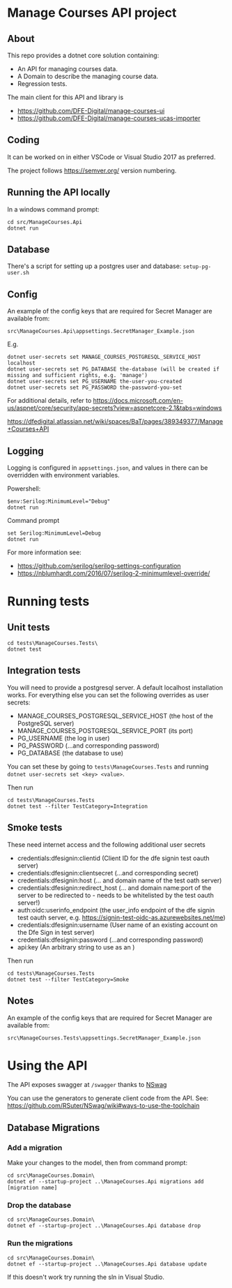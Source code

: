# Manage Courses API project

## About

This repo provides a dotnet core solution containing:

* An API for managing courses data.
* A Domain to describe the managing course data.
* Regression tests.

The main client for this API and library is
* https://github.com/DFE-Digital/manage-courses-ui
* https://github.com/DFE-Digital/manage-courses-ucas-importer

## Coding

It can be worked on in either VSCode or Visual Studio 2017 as preferred.

The project follows https://semver.org/ version numbering.

## Running the API locally

In a windows command prompt:

    cd src/ManageCourses.Api
    dotnet run

## Database

There's a script for setting up a postgres user and database: `setup-pg-user.sh`

## Config

An example of the config keys that are required for Secret Manager are available from:

	src\ManageCourses.Api\appsettings.SecretManager_Example.json

E.g.

    dotnet user-secrets set MANAGE_COURSES_POSTGRESQL_SERVICE_HOST localhost
    dotnet user-secrets set PG_DATABASE the-database (will be created if missing and sufficient rights, e.g. 'manage')
    dotnet user-secrets set PG_USERNAME the-user-you-created
    dotnet user-secrets set PG_PASSWORD the-password-you-set


For additional details, refer to
https://docs.microsoft.com/en-us/aspnet/core/security/app-secrets?view=aspnetcore-2.1&tabs=windows

https://dfedigital.atlassian.net/wiki/spaces/BaT/pages/389349377/Manage+Courses+API

## Logging

Logging is configured in `appsettings.json`, and values in there can be overridden with environment variables.

Powershell:

    $env:Serilog:MinimumLevel="Debug"
    dotnet run

Command prompt

    set Serilog:MinimumLevel=Debug
    dotnet run

For more information see:

* https://github.com/serilog/serilog-settings-configuration
* https://nblumhardt.com/2016/07/serilog-2-minimumlevel-override/

# Running tests

## Unit tests

```
cd tests\ManageCourses.Tests\
dotnet test
```

## Integration tests

You will need to provide a postgresql server. A default localhost installation works. For everything else you can set the following overrides as user secrets:

- MANAGE_COURSES_POSTGRESQL_SERVICE_HOST (the host of the PostgreSQL server)
- MANAGE_COURSES_POSTGRESQL_SERVICE_PORT (its port)
- PG_USERNAME (the log in user)
- PG_PASSWORD (...and corresponding password)
- PG_DATABASE (the database to use)

You can set these by going to `tests\ManageCourses.Tests` and running `dotnet user-secrets set <key> <value>`.

Then run 
```
cd tests\ManageCourses.Tests
dotnet test --filter TestCategory=Integration
```

## Smoke tests

These need internet access and the following additional user secrets

- credentials:dfesignin:clientid (Client ID for the dfe signin test oauth server)
- credentials:dfesignin:clientsecret (...and corresponding secret)
- credentials:dfesignin:host (... and domain name of the test oath server)
- credentials:dfesignin:redirect_host (... and domain name:port of the server to be redirected to - needs to be whitelisted by the test oauth server!)
- auth:oidc:userinfo_endpoint (the user_info endpoint of the dfe signin test oauth server, e.g. https://signin-test-oidc-as.azurewebsites.net/me)
- credentials:dfesignin:username (User name of an existing account on the Dfe Sign in test server)
- credentials:dfesignin:password (...and corresponding password)
- api:key (An arbitrary string to use as an )

Then run
```
cd tests\ManageCourses.Tests
dotnet test --filter TestCategory=Smoke
```

## Notes

An example of the config keys that are required for Secret Manager are available from:

	src\ManageCourses.Tests\appsettings.SecretManager_Example.json


# Using the API

The API exposes swagger at `/swagger` thanks to [NSwag](https://github.com/RSuter/NSwag)

You can use the generators to generate client code from the API.
See: https://github.com/RSuter/NSwag/wiki#ways-to-use-the-toolchain

## Database Migrations

### Add a migration

Make your changes to the model, then from command prompt:

    cd src\ManageCourses.Domain\
    dotnet ef --startup-project ..\ManageCourses.Api migrations add [migration name]

### Drop the database

    cd src\ManageCourses.Domain\
    dotnet ef --startup-project ..\ManageCourses.Api database drop

### Run the migrations

    cd src\ManageCourses.Domain\
    dotnet ef --startup-project ..\ManageCourses.Api database update

If this doesn't work try running the sln in Visual Studio.

